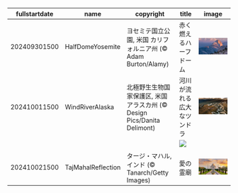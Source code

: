 |fullstartdate|name|copyright|title|image|
|--|--|--|--|--|
202409301500|HalfDomeYosemite|ヨセミテ国立公園, 米国 カリフォルニア州 (© Adam Burton/Alamy)|赤く燃えるハーフドーム|![](/ja-JP/2024/10/202409301500HalfDomeYosemite.jpg)|
202410011500|WindRiverAlaska|北極野生生物国家保護区, 米国 アラスカ州 (© Design Pics/Danita Delimont)|河川が流れる広大なツンドラ|![](/ja-JP/2024/10/202410011500WindRiverAlaska.jpg)|
||||![](/ja-JP/2024/10/.jpg)|
202410021500|TajMahalReflection|タージ・マハル, インド (© Tanarch/Getty Images)|愛の霊廟|![](/ja-JP/2024/10/202410021500TajMahalReflection.jpg)|
